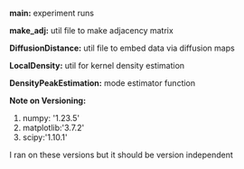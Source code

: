 **main:** experiment runs

**make_adj:** util file to make adjacency matrix

**DiffusionDistance:** util file to embed data via diffusion maps

**LocalDensity:** util for kernel density estimation

**DensityPeakEstimation:** mode estimator function

**Note on Versioning:**
1. numpy: '1.23.5'
2. matplotlib:'3.7.2'
3. scipy:'1.10.1'

I ran on these versions but it should be version independent
